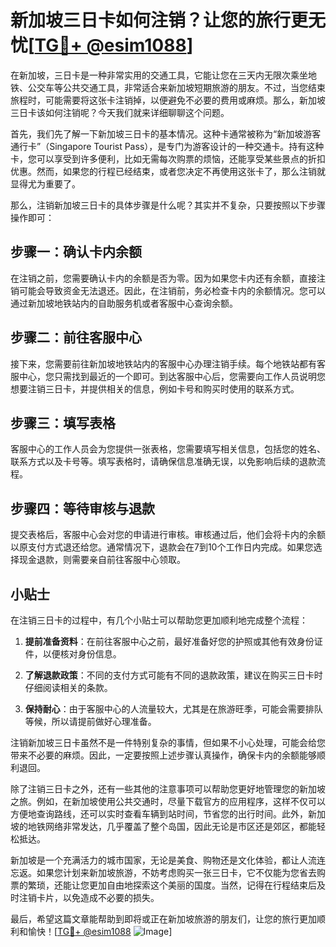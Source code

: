 # 新加坡三日卡如何注销？让您的旅行更无忧[[TG💪+ @esim1088](https://t.me/s/esim1088)]

在新加坡，三日卡是一种非常实用的交通工具，它能让您在三天内无限次乘坐地铁、公交车等公共交通工具，非常适合来新加坡短期旅游的朋友。不过，当您结束旅程时，可能需要将这张卡注销掉，以便避免不必要的费用或麻烦。那么，新加坡三日卡该如何注销呢？今天我们就来详细聊聊这个问题。

首先，我们先了解一下新加坡三日卡的基本情况。这种卡通常被称为“新加坡游客通行卡”（Singapore Tourist Pass），是专门为游客设计的一种交通卡。持有这种卡，您可以享受到许多便利，比如无需每次购票的烦恼，还能享受某些景点的折扣优惠。然而，如果您的行程已经结束，或者您决定不再使用这张卡了，那么注销就显得尤为重要了。

那么，注销新加坡三日卡的具体步骤是什么呢？其实并不复杂，只要按照以下步骤操作即可：

## 步骤一：确认卡内余额

在注销之前，您需要确认卡内的余额是否为零。因为如果您卡内还有余额，直接注销可能会导致资金无法退还。因此，在注销前，务必检查卡内的余额情况。您可以通过新加坡地铁站内的自助服务机或者客服中心查询余额。

## 步骤二：前往客服中心

接下来，您需要前往新加坡地铁站内的客服中心办理注销手续。每个地铁站都有客服中心，您只需找到最近的一个即可。到达客服中心后，您需要向工作人员说明您想要注销三日卡，并提供相关的信息，例如卡号和购买时使用的联系方式。

## 步骤三：填写表格

客服中心的工作人员会为您提供一张表格，您需要填写相关信息，包括您的姓名、联系方式以及卡号等。填写表格时，请确保信息准确无误，以免影响后续的退款流程。

## 步骤四：等待审核与退款

提交表格后，客服中心会对您的申请进行审核。审核通过后，他们会将卡内的余额以原支付方式退还给您。通常情况下，退款会在7到10个工作日内完成。如果您选择现金退款，则需要亲自前往客服中心领取。

## 小贴士

在注销三日卡的过程中，有几个小贴士可以帮助您更加顺利地完成整个流程：

1. **提前准备资料**：在前往客服中心之前，最好准备好您的护照或其他有效身份证件，以便核对身份信息。
   
2. **了解退款政策**：不同的支付方式可能有不同的退款政策，建议在购买三日卡时仔细阅读相关的条款。

3. **保持耐心**：由于客服中心的人流量较大，尤其是在旅游旺季，可能会需要排队等候，所以请提前做好心理准备。

注销新加坡三日卡虽然不是一件特别复杂的事情，但如果不小心处理，可能会给您带来不必要的麻烦。因此，一定要按照上述步骤认真操作，确保卡内的余额能够顺利退回。

除了注销三日卡之外，还有一些其他的注意事项可以帮助您更好地管理您的新加坡之旅。例如，在新加坡使用公共交通时，尽量下载官方的应用程序，这样不仅可以方便地查询路线，还可以实时查看车辆到站时间，节省您的出行时间。此外，新加坡的地铁网络非常发达，几乎覆盖了整个岛国，因此无论是市区还是郊区，都能轻松抵达。

新加坡是一个充满活力的城市国家，无论是美食、购物还是文化体验，都让人流连忘返。如果您计划来新加坡旅游，不妨考虑购买一张三日卡，它不仅能为您省去购票的繁琐，还能让您更加自由地探索这个美丽的国度。当然，记得在行程结束后及时注销卡片，以免造成不必要的损失。

最后，希望这篇文章能帮助到即将或正在新加坡旅游的朋友们，让您的旅行更加顺利和愉快！[[TG💪+ @esim1088](https://t.me/s/esim1088) ![Image](https://i.postimg.cc/4NQfJmqS/Snipaste-2025-05-13-00-14-12.png)]